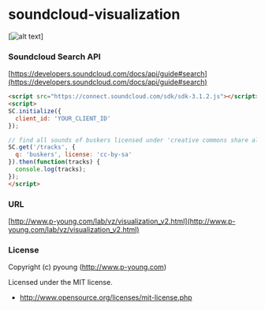 # soundcloud-visualization


[![alt text](https://raw.githubusercontent.com/jjongp/soundcloud-visualization/3fc707b823507a930ea2ee94df0c16c3cc294ffe/image.jpg)]


### Soundcloud Search API
[https://developers.soundcloud.com/docs/api/guide#search](https://developers.soundcloud.com/docs/api/guide#search)
```html
<script src="https://connect.soundcloud.com/sdk/sdk-3.1.2.js"></script>
<script>
SC.initialize({
  client_id: 'YOUR_CLIENT_ID'
});

// find all sounds of buskers licensed under 'creative commons share alike'
SC.get('/tracks', {
  q: 'buskers', license: 'cc-by-sa'
}).then(function(tracks) {
  console.log(tracks);
});
</script>
```


### URL
[http://www.p-young.com/lab/vz/visualization_v2.html](http://www.p-young.com/lab/vz/visualization_v2.html)


### License
Copyright (c) pyoung (http://www.p-young.com)

Licensed under the MIT license.

 - http://www.opensource.org/licenses/mit-license.php
